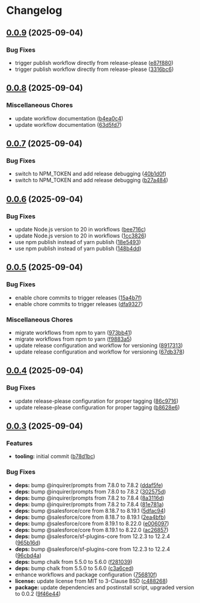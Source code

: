 # Changelog

## [0.0.9](https://github.com/mrveress/cvmove/compare/v0.0.8...v0.0.9) (2025-09-04)


### Bug Fixes

* trigger publish workflow directly from release-please ([e87f880](https://github.com/mrveress/cvmove/commit/e87f880b92a202fa00d000557bf07a25508f49a7))
* trigger publish workflow directly from release-please ([3316bc6](https://github.com/mrveress/cvmove/commit/3316bc634f7d51b439e9d03573cda36b67b7ee4b))

## [0.0.8](https://github.com/mrveress/cvmove/compare/v0.0.7...v0.0.8) (2025-09-04)


### Miscellaneous Chores

* update workflow documentation ([b4ea0c4](https://github.com/mrveress/cvmove/commit/b4ea0c4dd8c0d8b02565e986694ea61a7b0efece))
* update workflow documentation ([63d5fd7](https://github.com/mrveress/cvmove/commit/63d5fd7d9e340443b48f443b3aa27b4740f91124))

## [0.0.7](https://github.com/mrveress/cvmove/compare/v0.0.6...v0.0.7) (2025-09-04)


### Bug Fixes

* switch to NPM_TOKEN and add release debugging ([40b1d0f](https://github.com/mrveress/cvmove/commit/40b1d0fe6c4c4253c6558942be642710fdc1862d))
* switch to NPM_TOKEN and add release debugging ([b27a484](https://github.com/mrveress/cvmove/commit/b27a484945c4e7a990313828de7765102521c590))

## [0.0.6](https://github.com/mrveress/cvmove/compare/v0.0.5...v0.0.6) (2025-09-04)


### Bug Fixes

* update Node.js version to 20 in workflows ([bee716c](https://github.com/mrveress/cvmove/commit/bee716ca11e951e4d5fab3768180441ba8d78320))
* update Node.js version to 20 in workflows ([1cc3826](https://github.com/mrveress/cvmove/commit/1cc3826a0a63c85df4d07708176c6f5a93b45a60))
* use npm publish instead of yarn publish ([18e5493](https://github.com/mrveress/cvmove/commit/18e5493b4f206aeb4bf23f925cfa4ef779f9572f))
* use npm publish instead of yarn publish ([148b4dd](https://github.com/mrveress/cvmove/commit/148b4dd75e1b33c4c6e3af957aeecfddd70e1e0d))

## [0.0.5](https://github.com/mrveress/cvmove/compare/v0.0.4...v0.0.5) (2025-09-04)


### Bug Fixes

* enable chore commits to trigger releases ([15a4b7f](https://github.com/mrveress/cvmove/commit/15a4b7ff14e6da7897e0cd3dc9d4f79b5160f32a))
* enable chore commits to trigger releases ([dfa9327](https://github.com/mrveress/cvmove/commit/dfa93275e10d0a0e0bb9f91b5570db88a3f9fc1a))


### Miscellaneous Chores

* migrate workflows from npm to yarn ([973bb41](https://github.com/mrveress/cvmove/commit/973bb41876af824aea923b32c41376e88e0e66ec))
* migrate workflows from npm to yarn ([f9883a5](https://github.com/mrveress/cvmove/commit/f9883a5cd43e4f2fef28c037f9228f94fa863b5b))
* update release configuration and workflow for versioning ([8917313](https://github.com/mrveress/cvmove/commit/8917313a031c339e0c59c2b4de766c32c66f9d4c))
* update release configuration and workflow for versioning ([67db378](https://github.com/mrveress/cvmove/commit/67db3789c0d8495b1e2c128d0f6add7ad30aa32e))

## [0.0.4](https://github.com/mrveress/cvmove/compare/0.0.3...v0.0.4) (2025-09-04)


### Bug Fixes

* update release-please configuration for proper tagging ([86c9716](https://github.com/mrveress/cvmove/commit/86c971622753c3d9cd810738a1c18df477e6d4bf))
* update release-please configuration for proper tagging ([b8628e6](https://github.com/mrveress/cvmove/commit/b8628e6229d556e43bacfa8895d9099c5c125a0a))

## [0.0.3](https://github.com/mrveress/cvmove/compare/v0.0.2...v0.0.3) (2025-09-04)


### Features

* **tooling:** initial commit ([b78d1bc](https://github.com/mrveress/cvmove/commit/b78d1bc4b93341e257a4685abb8cfa67299fa26f))


### Bug Fixes

* **deps:** bump @inquirer/prompts from 7.8.0 to 7.8.2 ([ddaf5fe](https://github.com/mrveress/cvmove/commit/ddaf5fe4ce81d0c28bb373a3759d7145c33e3829))
* **deps:** bump @inquirer/prompts from 7.8.0 to 7.8.2 ([302575d](https://github.com/mrveress/cvmove/commit/302575da46d1737e77966f1e13aad696b8fb70dd))
* **deps:** bump @inquirer/prompts from 7.8.2 to 7.8.4 ([8a3116d](https://github.com/mrveress/cvmove/commit/8a3116dbb884d1b650dea6d82cecdd465ff17d88))
* **deps:** bump @inquirer/prompts from 7.8.2 to 7.8.4 ([81e781a](https://github.com/mrveress/cvmove/commit/81e781a8fff9031d94b32f6248c4778f1e066332))
* **deps:** bump @salesforce/core from 8.18.7 to 8.19.1 ([5dfac94](https://github.com/mrveress/cvmove/commit/5dfac9413d89b780b160ed46b1b06dfc468bfed8))
* **deps:** bump @salesforce/core from 8.18.7 to 8.19.1 ([2ea4bfb](https://github.com/mrveress/cvmove/commit/2ea4bfb37d6f168bfb4cf19a59c668581b689678))
* **deps:** bump @salesforce/core from 8.19.1 to 8.22.0 ([e006097](https://github.com/mrveress/cvmove/commit/e006097ef1d66bd905f4fd5f09314817550bfe52))
* **deps:** bump @salesforce/core from 8.19.1 to 8.22.0 ([ac26857](https://github.com/mrveress/cvmove/commit/ac26857869aecb942728c2f9ca5e0567122d33d3))
* **deps:** bump @salesforce/sf-plugins-core from 12.2.3 to 12.2.4 ([965b16d](https://github.com/mrveress/cvmove/commit/965b16d3384017943b1eb5be2366a33641940444))
* **deps:** bump @salesforce/sf-plugins-core from 12.2.3 to 12.2.4 ([96cbd4a](https://github.com/mrveress/cvmove/commit/96cbd4af3f97ffb2d6c7f203e4552afc62c906d2))
* **deps:** bump chalk from 5.5.0 to 5.6.0 ([f281039](https://github.com/mrveress/cvmove/commit/f2810396c393f94220ac042dc47c41c8c7ec394a))
* **deps:** bump chalk from 5.5.0 to 5.6.0 ([c3a6ced](https://github.com/mrveress/cvmove/commit/c3a6ced8f03e7b26caadf3905c91999bd2e135c9))
* enhance workflows and package configuration ([756810f](https://github.com/mrveress/cvmove/commit/756810ff77a63b7f634ed890fd9952c094d816c9))
* **license:** update license from MIT to 3-Clause BSD ([c488268](https://github.com/mrveress/cvmove/commit/c4882684fc9d0c04d764ee27b6703149b7445003))
* **package:** update dependencies and postinstall script, upgraded version to 0.0.2 ([9f46e44](https://github.com/mrveress/cvmove/commit/9f46e4453beafba00d7b79f63b09c3a8d692d118))
